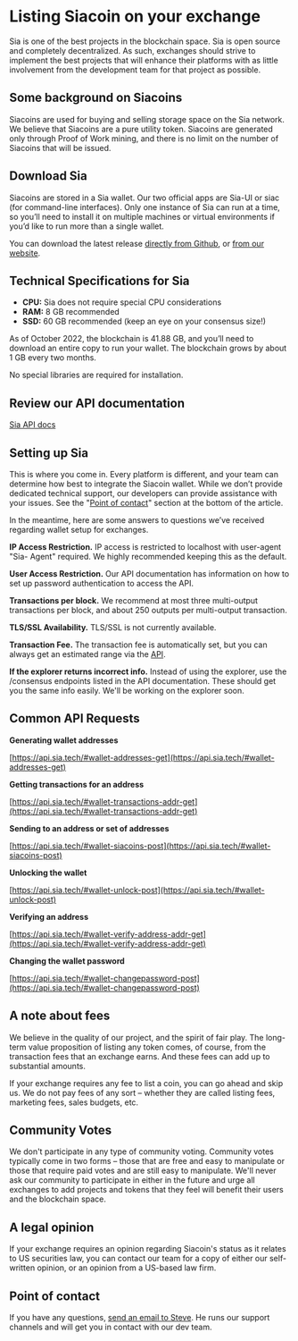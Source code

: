 # Listing Siacoin on your exchange

Sia is one of the best projects in the blockchain space. Sia is open source and completely decentralized. As such, exchanges should strive to implement the best projects that will enhance their platforms with as little involvement from the development team for that project as possible.

## Some background on Siacoins

Siacoins are used for buying and selling storage space on the Sia network. We believe that Siacoins are a pure utility token. Siacoins are generated only through Proof of Work mining, and there is no limit on the number of Siacoins that will be issued.

## Download Sia

Siacoins are stored in a Sia wallet. Our two official apps are Sia-UI or siac (for command-line interfaces). Only one instance of Sia can run at a time, so you’ll need to install it on multiple machines or virtual environments if you’d like to run more than a single wallet.

You can download the latest release [directly from Github](https://github.com/SiaFoundation/siad/releases), or [from our website](https://sia.tech/get-started).

## Technical Specifications for Sia

* **CPU:** Sia does not require special CPU considerations
* **RAM:** 8 GB recommended
* **SSD:** 60 GB recommended (keep an eye on your consensus size!)

As of October 2022, the blockchain is 41.88 GB, and you’ll need to download an entire copy to run your wallet. The blockchain grows by about 1 GB every two months.

No special libraries are required for installation.

## Review our API documentation

[Sia API docs](https://sia.tech/docs/)

## Setting up Sia

This is where you come in. Every platform is different, and your team can determine how best to integrate the Siacoin wallet. While we don’t provide dedicated technical support, our developers can provide assistance with your issues. See the "[Point of contact](listing-siacoin-on-your-exchange.md#point-of-contact)" section at the bottom of the article.

In the meantime, here are some answers to questions we’ve received regarding wallet setup for exchanges.

**IP Access Restriction.** IP access is restricted to localhost with user-agent "Sia- Agent" required. We highly recommended keeping this as the default.

**User Access Restriction.** Our API documentation has information on how to set up password authentication to access the API.

**Transactions per block.** We recommend at most three multi-output transactions per block, and about 250 outputs per multi-output transaction.

**TLS/SSL Availability.** TLS/SSL is not currently available.

**Transaction Fee.** The transaction fee is automatically set, but you can always get an estimated range via the [API](https://api.sia.tech/#tpool-fee-get).

**If the explorer returns incorrect info.** Instead of using the explorer, use the /consensus endpoints listed in the API documentation. These should get you the same info easily. We'll be working on the explorer soon.

## Common API Requests

**Generating wallet addresses**

[https://api.sia.tech/#wallet-addresses-get](https://api.sia.tech/#wallet-addresses-get)

**Getting transactions for an address**

[https://api.sia.tech/#wallet-transactions-addr-get](https://api.sia.tech/#wallet-transactions-addr-get)

**Sending to an address or set of addresses**

[https://api.sia.tech/#wallet-siacoins-post](https://api.sia.tech/#wallet-siacoins-post)

**Unlocking the wallet**

[https://api.sia.tech/#wallet-unlock-post](https://api.sia.tech/#wallet-unlock-post)

**Verifying an address**

[https://api.sia.tech/#wallet-verify-address-addr-get](https://api.sia.tech/#wallet-verify-address-addr-get)

**Changing the wallet password**

[https://api.sia.tech/#wallet-changepassword-post](https://api.sia.tech/#wallet-changepassword-post)

## A note about fees

We believe in the quality of our project, and the spirit of fair play. The long-term value proposition of listing any token comes, of course, from the transaction fees that an exchange earns. And these fees can add up to substantial amounts.

If your exchange requires any fee to list a coin, you can go ahead and skip us. We do not pay fees of any sort – whether they are called listing fees, marketing fees, sales budgets, etc.

## Community Votes

We don't participate in any type of community voting. Community votes typically come in two forms – those that are free and easy to manipulate or those that require paid votes and are still easy to manipulate. We'll never ask our community to participate in either in the future and urge all exchanges to add projects and tokens that they feel will benefit their users and the blockchain space.

## A legal opinion

If your exchange requires an opinion regarding Siacoin's status as it relates to US securities law, you can contact our team for a copy of either our self-written opinion, or an opinion from a US-based law firm.

## Point of contact

If you have any questions, [send an email to Steve](mailto:steve@sia.tech). He runs our support channels and will get you in contact with our dev team.
